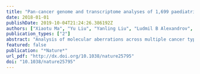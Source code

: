 ```yaml
---
title: "Pan-cancer genome and transcriptome analyses of 1,699 paediatric leukaemias and solid tumours"
date: 2018-01-01
publishDate: 2019-10-04T21:24:26.386192Z
authors: ["Xiaotu Ma", "Yu Liu", "Yanling Liu", "Ludmil B Alexandrov", "Michael N Edmonson", "Charles Gawad", "Xin Zhou", "Yongjin Li", "Michael C Rusch", "John Easton", "Robert Huether", "Veronica Gonzalez-Pena", "Mark R Wilkinson", "Leandro C Hermida", "Sean Davis", "Edgar Sioson", "Stanley Pounds", "Xueyuan Cao", "Rhonda E Ries", "Zhaoming Wang", "Xiang Chen", "Li Dong", "Sharon J Diskin", "Malcolm A Smith", "Jaime M Guidry Auvil", "Paul S Meltzer", "Ching C Lau", "Elizabeth J Perlman", "John M Maris", "Soheil Meshinchi", "Stephen P Hunger", "Daniela S Gerhard", "Jinghui Zhang"]
publication_types: ["2"]
abstract: "Analysis of molecular aberrations across multiple cancer types, known as pan-cancer analysis, identifies commonalities and differences in key biological processes that are dysregulated in cancer cells from diverse lineages. Pan-cancer analyses have been performed for adult but not paediatric cancers, which commonly occur in developing mesodermic rather than adult epithelial tissues. Here we present a pan-cancer study of somatic alterations, including single nucleotide variants, small insertions or deletions, structural variations, copy number alterations, gene fusions and internal tandem duplications in 1,699 paediatric leukaemias and solid tumours across six histotypes, with whole-genome, whole-exome and transcriptome sequencing data processed under a uniform analytical framework. We report 142 driver genes in paediatric cancers, of which only 45% match those found in adult pan-cancer studies; copy number alterations and structural variants constituted the majority (62%) of events. Eleven genome-wide mutational signatures were identified, including one attributed to ultraviolet-light exposure in eight aneuploid leukaemias. Transcription of the mutant allele was detectable for 34% of protein-coding mutations, and 20% exhibited allele-specific expression. These data provide a comprehensive genomic architecture for paediatric cancers and emphasize the need for paediatric cancer-specific development of precision therapies."
featured: false
publication: "*Nature*"
url_pdf: "http://dx.doi.org/10.1038/nature25795"
doi: "10.1038/nature25795"
---
```


